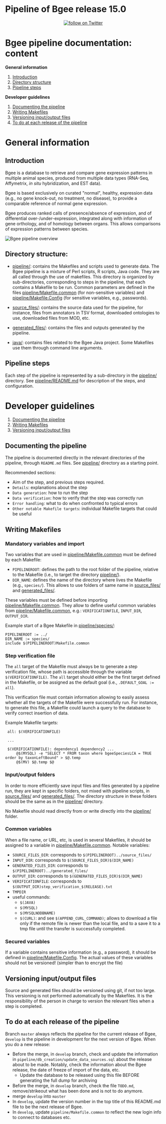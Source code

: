 # Pipeline of Bgee release 15.0

<p align="center">
    <a href="https://twitter.com/intent/follow?screen_name=Bgeedb"><img src="https://img.shields.io/twitter/follow/Bgeedb?style=social&logo=twitter" alt="follow on Twitter"></a>
</p>

# Bgee pipeline documentation: content

**General information**

1. [Introduction](#introduction)
2. [Directory structure](#directory-structure)
3. [Pipeline steps](#pipeline-steps)

**Developer guidelines**

1. [Documenting the pipeline](#documenting-the-pipeline)
2. [Writing Makefiles](#writing-makefiles)
3. [Versioning input/output files](#versioning-inputoutput-files)
3. [To do at each release of the pipeline](#to-do-at-each-release-of-the-pipeline)

# General information

## Introduction

Bgee is a database to retrieve and compare gene expression patterns in multiple animal species, 
produced from multiple data types (RNA-Seq, Affymetrix, _in situ_ hybridization, and EST data).

Bgee is based exclusively on curated "normal", healthy, expression data (e.g., no gene knock-out, 
no treatment, no disease), to provide a comparable reference of normal gene expression.

Bgee produces ranked calls of presence/absence of expression, and of differential over-/under-expression, 
integrated along with information of gene orthology, and of homology between organs. 
This allows comparisons of expression patterns between species.

![Bgee pipeline overview](doc/img/pipeline_overview.png)

## Directory structure:

* [pipeline/](pipeline/): contains the Makefiles and scripts used to generate data.
The Bgee pipeline is a mixture of Perl scripts, R scripts, Java code.
They are all called through the use of makefiles.
This directory is organized by sub-directories, corresponding to steps in the pipeline,
that each contains a Makefile to be run. Common parameters are defined
in the files [pipeline/Makefile.common](pipeline/Makefile.common) (for non-sensitive variables)
and [pipeline/Makefile.Config](pipeline/Makefile.Config) (for sensitive variables, e.g., passwords).

* [source_files/](source_files/): contains the source data used for the pipeline, for instance, files from annotators
in TSV format, downloaded ontologies to use, downloaded files from MOD, etc.

* [generated_files/](generated_files/): contains the files and outputs generated by the pipeline.

* [java/](java/): contains files related to the Bgee Java project. Some Makefiles use them through 
command line arguments.

## Pipeline steps

Each step of the pipeline is represented by a sub-directory in the [pipeline/](pipeline/) directory. 
See [pipeline/README.md](pipeline/README.md) for description of the steps, and configuration.

# Developer guidelines

1. [Documenting the pipeline](#documenting-the-pipeline)
2. [Writing Makefiles](#writing-makefiles)
3. [Versioning input/output files](#versioning-inputoutput-files)

## Documenting the pipeline

The pipeline is documented directly in the relevant directories of the pipeline,
through `README.md` files. See [pipeline/](pipeline/) directory as a starting point.

Recommended sections:

* Aim of the step, and previous steps required.
* `Details`: explanations about the step
* `Data generation`: how to run the step
* `Data verification`: how to verify that the step was correctly run
* `Error handling`: what to do when confronted to typical errors
* `Other notable Makefile targets`: individual Makefile targets that could be useful

## Writing Makefiles

### Mandatory variables and import

Two variables that are used in [pipeline/Makefile.common](pipeline/Makefile.common) must be defined by each Makefile:

* `PIPELINEROOT`: defines the path to the root folder of the pipeline, relative to the Makefile
(i.e., to target the directory [pipeline/](pipeline/)).
* `DIR_NAME`: defines the name of the directory where lives the Makefile (e.g., `species/`).
This allows to use folders of same name in [source_files/](source_files/) and [generated_files/](generated_files/).

These variables must be defined before importing [pipeline/Makefile.common](pipeline/Makefile.common). They allow
to define useful common variables from [pipeline/Makefile.common](pipeline/Makefile.common), e.g.: `VERIFICATIONFILE`,
`INPUT_DIR`, `OUTPUT_DIR`.

Example start of a Bgee Makefile in [pipeline/species/](pipeline/species/):

    PIPELINEROOT := ../
    DIR_NAME := species/
    include $(PIPELINEROOT)Makefile.common

### Step verification file

The `all` target of the Makefile must always be to generate a step verification file,
whose path is accessible through the variable `$(VERIFICATIONFILE)`. The `all` target
should either be the first target defined in the Makefile, or be assigned as the default goal
(i.e., `.DEFAULT_GOAL := all`).

This verification file must contain information allowing to easily assess
whether all the targets of the Makefile were successfully run. For instance,
to generate this file, a Makefile could launch a query to the database to verify
correct insertion of data.

Example Makefile targets:
   ```
    all: $(VERIFICATIONFILE)
    
    ...
    
    $(VERIFICATIONFILE): dependency1 dependency2 ...
        @$(MYSQL) -e "SELECT * FROM taxon where bgeeSpeciesLCA = TRUE order by taxonLeftBound" > $@.temp
        @$(MV) $@.temp $@
   ```
### Input/output folders

In order to more efficiently save input files and files generated by a pipeline run,
they are kept in specific folders, not mixed with pipeline scripts, in [source_files/](source_files/) and
[generated_files/](generated_files/). The directory structure in these folders should be the same as
in the [pipeline/](pipeline/) directory.

No Makefile should read directly from or write directly into the [pipeline/](pipeline/) folder.

### Common variables

When a file name, or URL, etc, is used in several Makefiles, it should be assigned to
a variable in [pipeline/Makefile.common](pipeline/Makefile.common). Notable variables:

* `SOURCE_FILES_DIR`: corresponds to `$(PIPELINEROOT)../source_files/`
* `INPUT_DIR`: corresponds to `$(SOURCE_FILES_DIR)$(DIR_NAME)`
* `GENERATED_FILES_DIR`: corresponds to `$(PIPELINEROOT)../generated_files/`
* `OUTPUT_DIR`: corresponds to `$(GENERATED_FILES_DIR)$(DIR_NAME)`
* `VERIFICATIONFILE`: corresponds to `$(OUTPUT_DIR)step_verification_$(RELEASE).txt`
* `TMPDIR`
* useful commands:
  * `$(JAVA)`
  * `$(MYSQL)`
  * `$(MYSQLNODBNAME)`
  * `$(CURL)`: and see `$(APPEND_CURL_COMMAND)`; allows to download a file only if the remote
  file is newer than the local file, and to a save it to a tmp file until the transfer
  is successfully completed.

### Secured variables

If a variable contains sensitive information (e.g., a password), it should be defined in
[pipeline/Makefile.Config](pipeline/Makefile.Config). The actual values of these variables should not be versioned! (simpler
than to encrypt the file)

## Versioning input/output files

Source and generated files should be versioned using git, if not too large.
This versioning is not performed automatically by the Makefiles. It is the responsibility
of the person in charge to version the relevant files when a step is completed.

## To do at each release of the pipeline

Branch `master` always reflects the pipeline for the current release of Bgee,
`develop` is the pipeline in development for the next version of Bgee. When you do a new release:

* Before the merge, in `develop` branch, check and update the information in `pipeline/db_creation/update_data_sources.sql` about the release about to be made. Notably, check the information about the Bgee release, the date of freeze of import of the data, etc.
  * Update the database to be released using this file BEFORE generating the full dump for archiving
* Before the merge, in `develop` branch, check the file `TODO.md`, remove/strikeout what has been done and is not to do anymore.
* merge `develop` into `master`
* In `develop`, update the version number in the top title of this README.md file to be the next release of Bgee.
* In `develop`, update `pipeline/Makefile.common` to reflect the new login info to connect to databases etc.
